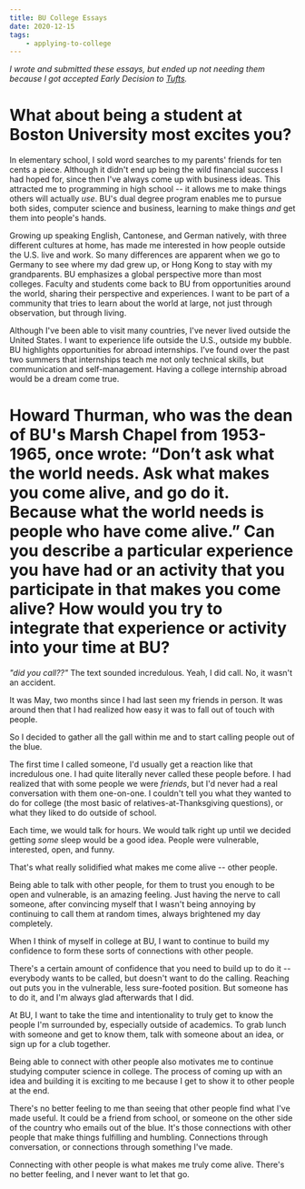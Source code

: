 ```yaml
---
title: BU College Essays
date: 2020-12-15
tags:
    - applying-to-college
---
```


*I wrote and submitted these essays, but ended up not needing them because I got accepted Early Decision to [Tufts](/posts/tufts-essays).*

# What about being a student at Boston University most excites you?
<!-- 250 words -->

In elementary school, I sold word searches to my parents' friends for ten cents a piece. Although it didn't end up being the wild financial success I had hoped for, since then I've always come up with business ideas. This attracted me to programming in high school -- it allows me to make things others will actually *use*. BU's dual degree program enables me to pursue both sides, computer science and business, learning to make things *and* get them into people's hands.

Growing up speaking English, Cantonese, and German natively, with three different cultures at home, has made me interested in how people outside the U.S. live and work. So many differences are apparent when we go to Germany to see where my dad grew up, or Hong Kong to stay with my grandparents. BU emphasizes a global perspective more than most colleges. Faculty and students come back to BU from opportunities around the world, sharing their perspective and experiences. I want to be part of a community that tries to learn about the world at large, not just through observation, but through living.

Although I've been able to visit many countries, I've never lived outside the United States. I want to experience life outside the U.S., outside my bubble. BU highlights opportunities for abroad internships. I've found over the past two summers that internships teach me not only technical skills, but communication and self-management. Having a college internship abroad would be a dream come true.


# Howard Thurman, who was the dean of BU's Marsh Chapel from 1953-1965, once wrote: “Don’t ask what the world needs. Ask what makes you come alive, and go do it. Because what the world needs is people who have come alive.” Can you describe a particular experience you have had or an activity that you participate in that makes you come alive? How would you try to integrate that experience or activity into your time at BU?
<!-- 600 words -->

_"did you call??"_ The text sounded incredulous. Yeah, I did call. No, it wasn't an accident.

It was May, two months since I had last seen my friends in person. It was around then that I had realized how easy it was to fall out of touch with people.

So I decided to gather all the gall within me and to start calling people out of the blue.

The first time I called someone, I'd usually get a reaction like that incredulous one. I had quite literally never called these people before. I had realized that with some people we were *friends*, but I'd never had a real conversation with them one-on-one. I couldn't tell you what they wanted to do for college (the most basic of relatives-at-Thanksgiving questions), or what they liked to do outside of school.

Each time, we would talk for hours. We would talk right up until we decided getting *some* sleep would be a good idea. People were vulnerable, interested, open, and funny.

That's what really solidified what makes me come alive -- other people.

Being able to talk with other people, for them to trust you enough to be open and vulnerable, is an amazing feeling. Just having the nerve to call someone, after convincing myself that I wasn't being annoying by continuing to call them at random times, always brightened my day completely.

When I think of myself in college at BU, I want to continue to build my confidence to form these sorts of connections with other people.

There's a certain amount of confidence that you need to build up to do it -- everybody wants to be called, but doesn't want to do the calling. Reaching out puts you in the vulnerable, less sure-footed position. But someone has to do it, and I'm always glad afterwards that I did.

At BU, I want to take the time and intentionality to truly get to know the people I'm surrounded by, especially outside of academics. To grab lunch with someone and get to know them, talk with someone about an idea, or sign up for a club together.

Being able to connect with other people also motivates me to continue studying computer science in college. The process of coming up with an idea and building it is exciting to me because I get to show it to other people at the end.

There's no better feeling to me than seeing that other people find what I've made useful. It could be a friend from school, or someone on the other side of the country who emails out of the blue. It's those connections with other people that make things fulfilling and humbling. Connections through conversation, or connections through something I've made.

Connecting with other people is what makes me truly come alive. There's no better feeling, and I never want to let that go.
